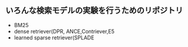 ## いろんな検索モデルの実験を行うためのリポジトリ
- BM25
- dense retriever(DPR, ANCE,Contriever,E5
- learned sparse retriever(SPLADE
